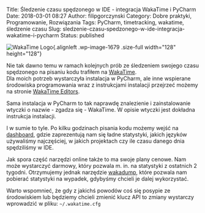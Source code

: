 Title: Śledzenie czasu spędzonego w IDE - integracja WakaTime i PyCharm
Date: 2018-03-01 08:27
Author: filipgorczynski
Category: Dobre praktyki, Programowanie, Rozwiązania
Tags: PyCharm, timetracking, wakatime, śledzenie czasu
Slug: sledzenie-czasu-spedzonego-w-ide-integracja-wakatime-i-pycharm
Status: published

![WakaTime Logo](https://filipgorczynski.files.wordpress.com/2018/03/wakatime_logo1.png){.alignleft .wp-image-1679 .size-full width="128" height="128"}

Nie tak dawno temu w ramach kolejnych prób ze śledzeniem swojego czasu spędzonego na pisaniu kodu trafiłem na [WakaTime](https://wakatime.com/).  
Dla moich potrzeb wystarczyła instalacja w PyCharm, ale inne wspierane środowiska programowania wraz z instrukcjami instalacji przejrzeć możemy na stronie [WakaTime Editors](https://wakatime.com/editors).

Sama instalacja w PyCharm to tak naprawdę znalezienie i zainstalowanie wtyczki o nazwie - zgadza się - WakaTime. W opisie wtyczki jest dokładna instrukcja instalacji.

I w sumie to tyle. Po kilku godzinach pisania kodu możemy wejść na [dashboard](https://wakatime.com/dashboard), gdzie zaprezentują nam się ładne statystyki, jakich języków używaliśmy najczęściej, w jakich projektach czy ile czasu danego dnia spędziliśmy w IDE.

Jak spora część narzędzi online także to ma swoje plany cenowe. Nam może wystarczyć darmowy, który pozwala m. in. na statystyki z ostatnich 2 tygodni. Otrzymujemy jednak narzędzie [wakadump](https://github.com/wakatime/wakadump), które pozwala nam pobierać statystyki na wypadek, gdybyśmy chcieli je dalej wykorzystać.

Warto wspomnieć, że gdy z jakichś powodów coś się posypie ze środowiskiem lub będziemy chcieli zmienić klucz API to zmiany wystarczy wprowadzić w pliku: `~/.wakatime.cfg`

